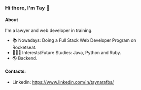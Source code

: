 ### Hi there, I'm Tay 👋

#### About
I'm a lawyer and web developer in training.
- 📚 Nowadays: Doing a Full Stack Web Developer Program on Rocketseat.
- 👩🏻‍💻 Interests/Future Studies: Java, Python and Ruby.
- 🌎 Backend.

#### Contacts:
- Linkedin: https://www.linkedin.com/in/taynarafbs/
